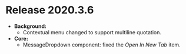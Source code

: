 # Release 2020.3.6

* **Background:**
  * Contextual menu changed to support multiline quotation.
* **Core:**
  * MessageDropdown component: fixed the _Open In New Tab_ item.
